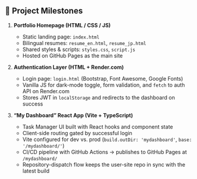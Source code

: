 ## 🚩 Project Milestones

1. **Portfolio Homepage (HTML / CSS / JS)**
   - Static landing page: `index.html`  
   - Bilingual resumes: `resume_en.html`, `resume_jp.html`  
   - Shared styles & scripts: `styles.css`, `script.js`  
   - Hosted on GitHub Pages as the main site

2. **Authentication Layer (HTML + Render.com)**
   - Login page: `login.html` (Bootstrap, Font Awesome, Google Fonts)  
   - Vanilla JS for dark-mode toggle, form validation, and `fetch` to auth API on Render.com  
   - Stores JWT in `localStorage` and redirects to the dashboard on success

3. **“My Dashboard” React App (Vite + TypeScript)**
   - Task Manager UI built with React hooks and component state  
   - Client-side routing gated by successful login  
   - Vite configured for dev vs. prod (`build.outDir: 'mydashboard'`, `base: '/mydashboard/'`)  
   - CI/CD pipeline with GitHub Actions → publishes to GitHub Pages at `/mydashboard/`  
   - Repository-dispatch flow keeps the user-site repo in sync with the latest build
